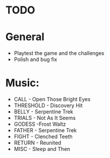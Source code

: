 TODO
====

# General

* Playtest the game and the challenges
* Polish and bug fix

# Music:

* CALL - Open Those Bright Eyes
* THRESHOLD - Discovery Hit
* BELLY - Serpentine Trek
* TRIALS - Not As It Seems
* GODESS -Frost Waltz
* FATHER - Serpentine Trek
* FIGHT - Clenched Teeth
* RETURN - Reunited
* MISC - Sleep and Then
